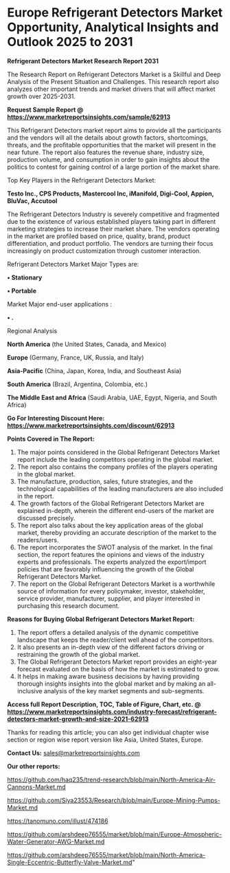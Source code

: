 # Europe Refrigerant Detectors Market Opportunity, Analytical Insights and Outlook 2025 to 2031

<strong>Refrigerant Detectors Market Research Report 2031</strong>

The Research Report on Refrigerant Detectors Market is a Skillful and Deep Analysis of the Present Situation and Challenges. This research report also analyzes other important trends and market drivers that will affect market growth over 2025-2031.

<strong>Request Sample Report @ <a href=https://www.marketreportsinsights.com/sample/62913>https://www.marketreportsinsights.com/sample/62913</a></strong>

This Refrigerant Detectors market report aims to provide all the participants and the vendors will all the details about growth factors, shortcomings, threats, and the profitable opportunities that the market will present in the near future. The report also features the revenue share, industry size, production volume, and consumption in order to gain insights about the politics to contest for gaining control of a large portion of the market share.

Top Key Players in the Refrigerant Detectors Market:

<strong>Testo Inc., CPS Products, Mastercool Inc, iManifold, Digi-Cool, Appion, BluVac, Accutool</strong>

The Refrigerant Detectors Industry is severely competitive and fragmented due to the existence of various established players taking part in different marketing strategies to increase their market share. The vendors operating in the market are profiled based on price, quality, brand, product differentiation, and product portfolio. The vendors are turning their focus increasingly on product customization through customer interaction.

Refrigerant Detectors Market Major Types are:

<strong>• Stationary

• Portable</strong>

Market Major end-user applications :

<strong>• .</strong>

Regional Analysis

</u><strong><b>North America</b></strong> (the United States, Canada, and Mexico)

<strong><b>Europe </b></strong>(Germany, France, UK, Russia, and Italy)

<strong><b>Asia-Pacific</b></strong> (China, Japan, Korea, India, and Southeast Asia)

<strong><b>South America</b></strong> (Brazil, Argentina, Colombia, etc.)

<strong><b>The Middle East and Africa</b></strong> (Saudi Arabia, UAE, Egypt, Nigeria, and South Africa)

<strong>Go For Interesting Discount Here: <a href=https://www.marketreportsinsights.com/discount/62913>https://www.marketreportsinsights.com/discount/62913</a></strong>

<strong>Points Covered in The Report:</strong>
<ol>
  <li>The major points considered in the Global Refrigerant Detectors Market report include the leading competitors operating in the global market.</li>
  <li>The report also contains the company profiles of the players operating in the global market.</li>
  <li>The manufacture, production, sales, future strategies, and the technological capabilities of the leading manufacturers are also included in the report.</li>
  <li>The growth factors of the Global Refrigerant Detectors Market are explained in-depth, wherein the different end-users of the market are discussed precisely.</li>
  <li>The report also talks about the key application areas of the global market, thereby providing an accurate description of the market to the readers/users.</li>
  <li>The report incorporates the SWOT analysis of the market. In the final section, the report features the opinions and views of the industry experts and professionals. The experts analyzed the export/import policies that are favorably influencing the growth of the Global Refrigerant Detectors Market.</li>
  <li>The report on the Global Refrigerant Detectors Market is a worthwhile source of information for every policymaker, investor, stakeholder, service provider, manufacturer, supplier, and player interested in purchasing this research document.</li>
</ol>
<strong>Reasons for Buying Global Refrigerant Detectors Market Report:</strong>

<ol>
  <li>The report offers a detailed analysis of the dynamic competitive landscape that keeps the reader/client well ahead of the competitors.</li>
  <li>It also presents an in-depth view of the different factors driving or restraining the growth of the global market.</li>
  <li>The Global Refrigerant Detectors Market report provides an eight-year forecast evaluated on the basis of how the market is estimated to grow.</li>
  <li>It helps in making aware business decisions by having providing thorough insights insights into the global market and by making an all-inclusive analysis of the key market segments and sub-segments.</li>
</ol>
<strong>Access full Report Description, TOC, Table of Figure, Chart, etc. @ <a href=https://www.marketreportsinsights.com/industry-forecast/refrigerant-detectors-market-growth-and-size-2021-62913>https://www.marketreportsinsights.com/industry-forecast/refrigerant-detectors-market-growth-and-size-2021-62913</a></strong>


Thanks for reading this article; you can also get individual chapter wise section or region wise report version like Asia, United States, Europe.

<strong>Contact Us:</strong>
sales@marketreportsinsights.com

<strong>Our other reports:</strong>

<a href=https://github.com/haq235/trend-research/blob/main/North-America-Air-Cannons-Market.md>https://github.com/haq235/trend-research/blob/main/North-America-Air-Cannons-Market.md</a>

<a href=https://github.com/Siya23553/Research/blob/main/Europe-Mining-Pumps-Market.md>https://github.com/Siya23553/Research/blob/main/Europe-Mining-Pumps-Market.md</a>

<a href=https://tanomuno.com/illust/474186>https://tanomuno.com/illust/474186</a>

<a href=https://github.com/arshdeep76555/market/blob/main/Europe-Atmospheric-Water-Generator-AWG-Market.md>https://github.com/arshdeep76555/market/blob/main/Europe-Atmospheric-Water-Generator-AWG-Market.md</a>

<a href=https://github.com/arshdeep76555/market/blob/main/North-America-Single-Eccentric-Butterfly-Valve-Market.md>https://github.com/arshdeep76555/market/blob/main/North-America-Single-Eccentric-Butterfly-Valve-Market.md</a>"
